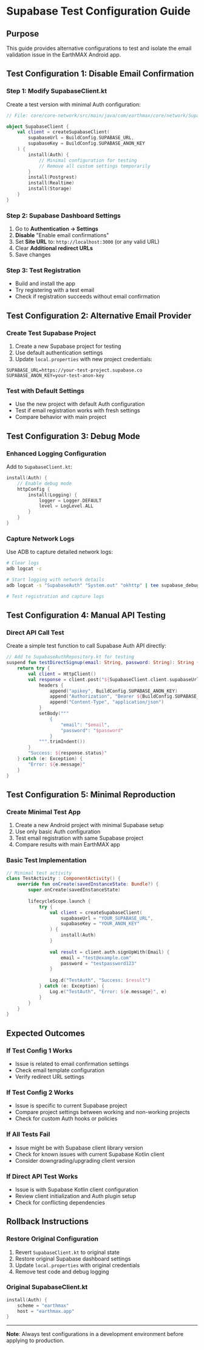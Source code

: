 # Supabase Test Configuration Guide

## Purpose
This guide provides alternative configurations to test and isolate the email validation issue in the EarthMAX Android app.

## Test Configuration 1: Disable Email Confirmation

### Step 1: Modify SupabaseClient.kt
Create a test version with minimal Auth configuration:

```kotlin
// File: core/core-network/src/main/java/com/earthmax/core/network/SupabaseClient.kt

object SupabaseClient {
    val client = createSupabaseClient(
        supabaseUrl = BuildConfig.SUPABASE_URL,
        supabaseKey = BuildConfig.SUPABASE_ANON_KEY
    ) {
        install(Auth) {
            // Minimal configuration for testing
            // Remove all custom settings temporarily
        }
        install(Postgrest)
        install(Realtime)
        install(Storage)
    }
}
```

### Step 2: Supabase Dashboard Settings
1. Go to **Authentication → Settings**
2. **Disable** "Enable email confirmations"
3. Set **Site URL** to: `http://localhost:3000` (or any valid URL)
4. Clear **Additional redirect URLs**
5. Save changes

### Step 3: Test Registration
- Build and install the app
- Try registering with a test email
- Check if registration succeeds without email confirmation

## Test Configuration 2: Alternative Email Provider

### Create Test Supabase Project
1. Create a new Supabase project for testing
2. Use default authentication settings
3. Update `local.properties` with new project credentials:

```properties
SUPABASE_URL=https://your-test-project.supabase.co
SUPABASE_ANON_KEY=your-test-anon-key
```

### Test with Default Settings
- Use the new project with default Auth configuration
- Test if email registration works with fresh settings
- Compare behavior with main project

## Test Configuration 3: Debug Mode

### Enhanced Logging Configuration
Add to `SupabaseClient.kt`:

```kotlin
install(Auth) {
    // Enable debug mode
    httpConfig {
        install(Logging) {
            logger = Logger.DEFAULT
            level = LogLevel.ALL
        }
    }
}
```

### Capture Network Logs
Use ADB to capture detailed network logs:

```bash
# Clear logs
adb logcat -c

# Start logging with network details
adb logcat -s "SupabaseAuth" "System.out" "okhttp" | tee supabase_debug.log

# Test registration and capture logs
```

## Test Configuration 4: Manual API Testing

### Direct API Call Test
Create a simple test function to call Supabase Auth API directly:

```kotlin
// Add to SupabaseAuthRepository.kt for testing
suspend fun testDirectSignup(email: String, password: String): String {
    return try {
        val client = HttpClient()
        val response = client.post("${SupabaseClient.client.supabaseUrl}/auth/v1/signup") {
            headers {
                append("apikey", BuildConfig.SUPABASE_ANON_KEY)
                append("Authorization", "Bearer ${BuildConfig.SUPABASE_ANON_KEY}")
                append("Content-Type", "application/json")
            }
            setBody("""
                {
                    "email": "$email",
                    "password": "$password"
                }
            """.trimIndent())
        }
        "Success: ${response.status}"
    } catch (e: Exception) {
        "Error: ${e.message}"
    }
}
```

## Test Configuration 5: Minimal Reproduction

### Create Minimal Test App
1. Create a new Android project with minimal Supabase setup
2. Use only basic Auth configuration
3. Test email registration with same Supabase project
4. Compare results with main EarthMAX app

### Basic Test Implementation
```kotlin
// Minimal test activity
class TestActivity : ComponentActivity() {
    override fun onCreate(savedInstanceState: Bundle?) {
        super.onCreate(savedInstanceState)
        
        lifecycleScope.launch {
            try {
                val client = createSupabaseClient(
                    supabaseUrl = "YOUR_SUPABASE_URL",
                    supabaseKey = "YOUR_ANON_KEY"
                ) {
                    install(Auth)
                }
                
                val result = client.auth.signUpWith(Email) {
                    email = "test@example.com"
                    password = "testpassword123"
                }
                
                Log.d("TestAuth", "Success: $result")
            } catch (e: Exception) {
                Log.e("TestAuth", "Error: ${e.message}", e)
            }
        }
    }
}
```

## Expected Outcomes

### If Test Config 1 Works
- Issue is related to email confirmation settings
- Check email template configuration
- Verify redirect URL settings

### If Test Config 2 Works
- Issue is specific to current Supabase project
- Compare project settings between working and non-working projects
- Check for custom Auth hooks or policies

### If All Tests Fail
- Issue might be with Supabase client library version
- Check for known issues with current Supabase Kotlin client
- Consider downgrading/upgrading client version

### If Direct API Test Works
- Issue is with Supabase Kotlin client configuration
- Review client initialization and Auth plugin setup
- Check for conflicting dependencies

## Rollback Instructions

### Restore Original Configuration
1. Revert `SupabaseClient.kt` to original state
2. Restore original Supabase dashboard settings
3. Update `local.properties` with original credentials
4. Remove test code and debug logging

### Original SupabaseClient.kt
```kotlin
install(Auth) {
    scheme = "earthmax"
    host = "earthmax.app"
}
```

---
**Note**: Always test configurations in a development environment before applying to production.